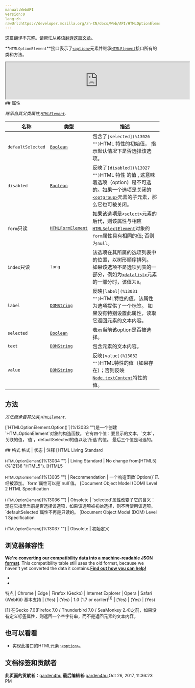 ```yaml
---
manual:WebAPI
version:0
lang:zh
rawUrl:https://developer.mozilla.org/zh-CN/docs/Web/API/HTMLOptionElement
---
```




这篇翻译不完整。请帮忙从英语[翻译这篇文章](%13024 "")。






**`HTMLOptionElement`**接口表示了[`<option>`](%13025 "在web表单中,  HTML元素 <option>  用于定义在<select>,  <optgroup> 或<datalist> 元素中包含的项。<option> 可以在弹出窗口和 html 文档中的其他项目列表中表示菜单项。")元素并继承[`HTMLElement`](%2749 "HTMLElement 接口表示所有的 HTML 元素。一些HTML元素直接实现了HTMLElement接口，其它的间接实现HTMLElement接口.")接口所有的类和方法。

<iframe src='https://mdn.mozillademos.org/zh-CN/docs/Web/API/HTMLOptionElement$samples/inheritance_diagram?revision=1322139' width='600' height='120'></iframe>
## 属性<a name="属性"></a>


<em>继承自其父类属性,[`HTMLElement`](%2749 "HTMLElement 接口表示所有的 HTML 元素。一些HTML元素直接实现了HTMLElement接口，其它的间接实现HTMLElement接口.").</em>

名称 | 类型 | 描述 
 ---  |  ---  |  ---  | 
`defaultSelected` | [`Boolean`](%3371 "此页面仍未被本地化, 期待您的翻译!") | 包含了`[selected](%13026 "")`HTML 特性的初始值， 指示默认情况下是否选择该选项。 
`disabled` | [`Boolean`](%3371 "此页面仍未被本地化, 期待您的翻译!") | 反映了`[disabled](%13027 "")`HTML 特性 的值 , 这意味着选项（option）是不可选的。如果一个选项是关闭的[`<optgroup>`](%13028 "在一个web表单中, HTML元素 <optgroup> 会创建包含在一个 <select> 元素中的一组选项")元素的子元素，那么它也可被关闭。 
`form`只读 | [`HTMLFormElement`](%2754 "HTMLFormElement接口可以创建或者修改<form>对象;它继承了HTMLElement接口的方法和属性。") | 如果该选项是[`<select>`](%13029 "HTML select (<select>) 元素是一种表单控件，可创建选项菜单。菜单内的选项为<option> , 可以由 <optgroup> 元素分组。选项可以被用户预先选择。")元素的后代，则该属性与相应[`HTMLSelectElement`](%2787 "The HTMLSelectElement interface represents a <select> HTML Element. These elements also share all of the properties and methods of other HTML elements via the HTMLElement interface.")对象的`form`属性具有相同的值; 否则为`null`。 
`index`只读 | `long` | 该选项在其所属的选项列表中的位置，以树形顺序排列。 如果该选项不是选项列表的一部分，例如为[`<datalist>`](%13030 "HTML Datalist 元素 (<datalist>) 包含了一组<option>元素,这些元素表示其它表单控件可选值.")元素的一部分时，该值为`0`。 
`label` | [`DOMString`](%2651 "DOMString 是一个UTF-16字符串。由于JavaScript已经使用了这样的字符串，所以DOMString 直接映射到 一个String。") | 反映`[label](%13031 "")`HTML特性的值，该属性为选项提供了一个标签。 如果没有特别设置此属性，读取它返回元素的文本内容。 
`selected` | [`Boolean`](%3371 "此页面仍未被本地化, 期待您的翻译!") | 表示当前该option是否被选择。 
`text` | [`DOMString`](%2651 "DOMString 是一个UTF-16字符串。由于JavaScript已经使用了这样的字符串，所以DOMString 直接映射到 一个String。") | 包含元素的文本内容。 
`value` | [`DOMString`](%2651 "DOMString 是一个UTF-16字符串。由于JavaScript已经使用了这样的字符串，所以DOMString 直接映射到 一个String。") | 反映`[value](%13032 "")`HTML特性的值（如果存在）；否则反映[`Node.textContent`](%12065 "Node.textContent 属性表示一个节点及其后代的文本内容。")特性的值。 


## 方法<a name="方法"></a>


<em>方法继承自其父类,[`HTMLElement`](%2749 "HTMLElement 接口表示所有的 HTML 元素。一些HTML元素直接实现了HTMLElement接口，其它的间接实现HTMLElement接口.").</em>

<dl><dt>[`HTMLOptionElement.Option()`](%13033 "")是一个创建`HTMLOptionElement`对象的构造函数。 它有四个值：要显示的文本，`文本`，关联的值，`值`，defaultSelected的值以及`所选`的值。 最后三个值是可选的。</dt></dl>
## 格式<a name="格式"></a>
格式 | 状态 | 注释 
[HTML Living Standard<br></br><small>HTMLOptionElement</small>](%13034 "") | Living Standard | No change from[HTML5](%12136 "HTML5"). 
[HTML5<br></br><small>HTMLOptionElement</small>](%13035 "") | Recommendation | 一个构造函数`Option()`已经被添加。`form`属性可以是`null`值。 
[Document Object Model (DOM) Level 2 HTML Specification<br></br><small>HTMLOptionElement</small>](%13036 "") | Obsolete | `selected`属性改变了它的含义：现在它指示当前是否选择该选项，如果该选项被初始选择，则不再使用该选项。`defaultSelected`属性不再是只读的。 
[Document Object Model (DOM) Level 1 Specification<br></br><small>HTMLOptionElement</small>](%13037 "") | Obsolete | 初始定义 


## 浏览器兼容性<a name="浏览器兼容性"></a>


**[We&#39;re converting our compatibility data into a machine-readable JSON format](%3344 "")**. This compatibility table still uses the old format, because we haven&#39;t yet converted the data it contains.**[Find out how you can help!](%3392 "")**


* 
* 
特点 | Chrome | Edge | Firefox (Gecko) | Internet Explorer | Opera | Safari (WebKit) 
基本支持 | (Yes) | (Yes) | 1.0 (1.7 or earlier)<sup>[1]</sup> | (Yes) | (Yes) | (Yes) 





[1] 在Gecko 7.0(Firefox 7.0 / Thunderbird 7.0 / SeaMonkey 2.4)之前，如果没有定义标签属性，则返回一个空字符串，而不是返回元素的文本内容。


## 也可以看看<a name="也可以看看"></a>

* 实现此接口的HTML元素 :[`<option>`](%13025 "在web表单中,  HTML元素 <option>  用于定义在<select>,  <optgroup> 或<datalist> 元素中包含的项。<option> 可以在弹出窗口和 html 文档中的其他项目列表中表示菜单项。")。



## 文档标签和贡献者
**此页面的贡献者：**[garden4hu](%13038 "")
**最后编辑者:**[garden4hu](%13038 ""),<time>Oct 26, 2017, 11:36:23 PM</time>


